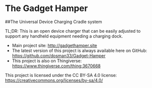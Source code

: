 # The Gadget Hamper
##The Universal Device Charging Cradle system

TL;DR: This is an open device charger that can be easily adjusted to support any handheld equipment needing a charging dock.

- Main project site: http://gadgethamper.site
- The latest version of this project is always available here on GitHub: https://github.com/dosman33/Gadget-Hamper
- This project is also on Thingiverse: https://www.thingiverse.com/thing:3670668


This project is licensed under the CC BY-SA 4.0 license: https://creativecommons.org/licenses/by-sa/4.0/
